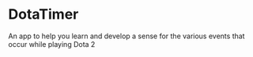 # DotaTimer
An app to help you learn and develop a sense for the various events that occur while playing Dota 2
